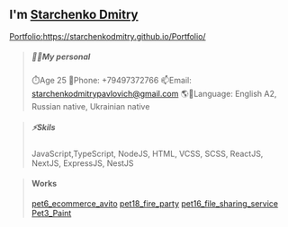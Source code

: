 ## I'm <a href="/README.md" >Starchenko Dmitry</a>

<a href="https://starchenkodmitry.github.io/Portfolio/" >Portfolio:</a>https://starchenkodmitry.github.io/Portfolio/

> ##### 👨‍🎓My personal
> ⏱️Age 25
> 📱Phone: +79497372766
> 📫Email: starchenkodmitrypavlovich@gmail.com
> 🌎👅Language: English A2, Russian native, Ukrainian native

> ##### ⚡Skils
> JavaScript,TypeScript, NodeJS, HTML, VCSS, SCSS,
> ReactJS, NextJS, ExpressJS, NestJS

> #### Works
> [pet6_ecommerce_avito](https://github.com/StarchenkoDmitry/pet6_ecommerce_avito)
> [pet18_fire_party](https://github.com/StarchenkoDmitry/pet18_fire_party)
> [pet16_file_sharing_service](https://github.com/StarchenkoDmitry/pet16_file_sharing_service)
> [Pet3_Paint](https://github.com/StarchenkoDmitry/Pet3_Paint)
